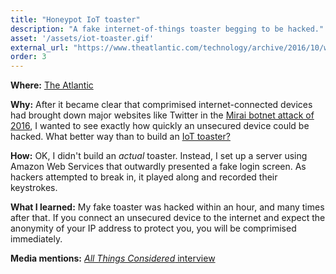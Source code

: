 ```yaml
---
title: "Honeypot IoT toaster"
description: "A fake internet-of-things toaster begging to be hacked."
asset: '/assets/iot-toaster.gif'
external_url: "https://www.theatlantic.com/technology/archive/2016/10/we-built-a-fake-web-toaster-and-it-was-hacked-in-an-hour/505571/"
order: 3
---
```

**Where:** [The Atlantic](https://www.theatlantic.com/technology/archive/2016/10/we-built-a-fake-web-toaster-and-it-was-hacked-in-an-hour/505571/)

**Why:** After it became clear that comprimised internet-connected devices had brought down major websites like Twitter in the [Mirai botnet attack of 2016](https://www.theatlantic.com/technology/archive/2016/10/whos-responsible-when-your-dvr-launches-a-cyberattack/505322/), I wanted to see exactly how quickly an unsecured device could be hacked. What better way than to build an [IoT toaster?](https://www.livinginternet.com/i/ia_myths_toast.htm)

**How:** OK, I didn't build an _actual_ toaster. Instead, I set up a server using Amazon Web Services that outwardly presented a fake login screen. As hackers attempted to break in, it played along and recorded their keystrokes.

**What I learned:** My fake toaster was hacked within an hour, and many times after that. If you connect an unsecured device to the internet and expect the anonymity of your IP address to protect you, you will be comprimised immediately.

**Media mentions:** [_All Things Considered_ interview](https://www.npr.org/sections/alltechconsidered/2016/11/01/500253637/an-experiment-shows-how-quickly-the-internet-of-things-can-be-hacked)